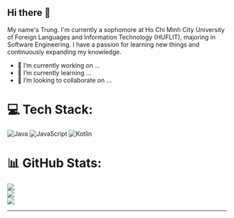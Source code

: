## Hi there 👋

 My name's Trung. I'm currently a sophomore at Ho Chi Minh City University of Foreign Languages and Information Technology (HUFLIT), majoring in Software Engineering. I have a passion for learning new things and continuously expanding my knowledge.
 
- 🔭 I’m currently working on ...
- 🌱 I’m currently learning ...
- 👯 I’m looking to collaborate on ...

<!--
**trungenglish/trungenglish** is a ✨ _special_ ✨ repository because its `README.md` (this file) appears on your GitHub profile.

Here are some ideas to get you started:

- 🔭 I’m currently working on ...
- 🌱 I’m currently learning ...
- 👯 I’m looking to collaborate on ...
- 🤔 I’m looking for help with ...
- 💬 Ask me about ...
- 📫 How to reach me: ...
- 😄 Pronouns: ...
- ⚡ Fun fact: ...
-->


# 💻 Tech Stack:
![Java](https://img.shields.io/badge/java-%23ED8B00.svg?style=for-the-badge&logo=openjdk&logoColor=white) ![JavaScript](https://img.shields.io/badge/javascript-%23323330.svg?style=for-the-badge&logo=javascript&logoColor=%23F7DF1E) ![Kotlin](https://img.shields.io/badge/kotlin-%237F52FF.svg?style=for-the-badge&logo=kotlin&logoColor=white)
# 📊 GitHub Stats:
![](https://github-readme-stats.vercel.app/api?username=trungenglish&theme=dark&hide_border=false&include_all_commits=false&count_private=false)<br/>
![](https://github-readme-streak-stats.herokuapp.com/?user=trungenglish&theme=dark&hide_border=false)<br/>
![](https://github-readme-stats.vercel.app/api/top-langs/?username=trungenglish&theme=dark&hide_border=false&include_all_commits=false&count_private=false&layout=compact)

---
<!-- [![](https://visitcount.itsvg.in/api?id=trungenglish&icon=0&color=0)](https://visitcount.itsvg.in)-->

<!-- Proudly created with GPRM ( https://gprm.itsvg.in ) -->
